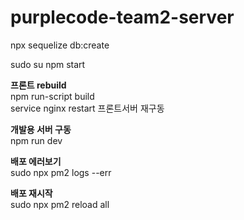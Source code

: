 # purplecode-team2-server

npx sequelize db:create

sudo su
npm start

**프론트 rebuild**<br>
npm run-script build<br>
service nginx restart 프론트서버 재구동

**개발용 서버 구동**<br>
npm run dev

**배포 에러보기**<br>
sudo npx pm2 logs --err

**배포 재시작**<br>
sudo npx pm2 reload all
